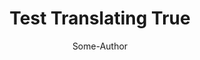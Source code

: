---
status: translating
title: "Test Translating True"
author: Some-Author
collector: some-collector
collected_date: 20240223
translator: inscripoem
link: http://www.example.com/
---